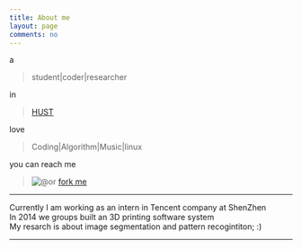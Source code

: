 ```yaml
---
title: About me
layout: page
comments: no
---
```

a
>student|coder|researcher
  
in
>[HUST](http://www.hust.edu.cn/)  

love
> Coding|Algorithm|Music|linux

you can reach me
>![@](http://services.nexodyne.com/email/icon/2vVxE8zbfL7A2rs%3D/shsnyhQ%3D/R01haWw%3D/0/image.png)or [fork me](https://github.com/SureD)

----
Currently I am working as an intern in Tencent company at ShenZhen   
In  2014 we groups built an 3D printing software system   
My resarch is about image segmentation and pattern recogintiton;
:)


----
